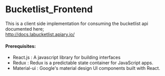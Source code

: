 # Bucketlist_Frontend

This is a client side implementation for consuming the bucketlist api documented  here;   
http://docs.labucketlist.apiary.io/      

  #### Prerequisites:

  * React.js : A javascript library for building interfaces
  * Redux : Redux is a predictable state container for JavaScript apps.   
  * Material-ui : Google's material design UI components built with React.

 
